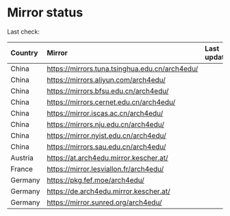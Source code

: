 <script src="./time.js"></script>
# Mirror status
Last check: <script type="text/javascript">localize(1715159950.7697096);</script>

|Country|Mirror|Last update|
|:------|:-----|:----------|
|China|https://mirrors.tuna.tsinghua.edu.cn/arch4edu/|<script type="text/javascript">localize(1715106823);</script>|
|China|https://mirrors.aliyun.com/arch4edu/|<script type="text/javascript">localize(1715106823);</script>|
|China|https://mirrors.bfsu.edu.cn/arch4edu/|<script type="text/javascript">localize(1715106823);</script>|
|China|https://mirrors.cernet.edu.cn/arch4edu/|<script type="text/javascript">localize(1715106823);</script>|
|China|https://mirror.iscas.ac.cn/arch4edu/|<script type="text/javascript">localize(1715106823);</script>|
|China|https://mirrors.nju.edu.cn/arch4edu/|<script type="text/javascript">localize(1715106823);</script>|
|China|https://mirror.nyist.edu.cn/arch4edu/|<script type="text/javascript">localize(1715106823);</script>|
|China|https://mirrors.sau.edu.cn/arch4edu/|<script type="text/javascript">localize(1715106823);</script>|
|Austria|https://at.arch4edu.mirror.kescher.at/|<script type="text/javascript">localize(1715106823);</script>|
|France|https://mirror.lesviallon.fr/arch4edu/|<script type="text/javascript">localize(1715106823);</script>|
|Germany|https://pkg.fef.moe/arch4edu/|<script type="text/javascript">localize(1715106823);</script>|
|Germany|https://de.arch4edu.mirror.kescher.at/|<script type="text/javascript">localize(1715106823);</script>|
|Germany|https://mirror.sunred.org/arch4edu/|<script type="text/javascript">localize(1715106823);</script>|

<script src="./tablefilter/tablefilter.js"></script>
<script src="./table.js"></script>